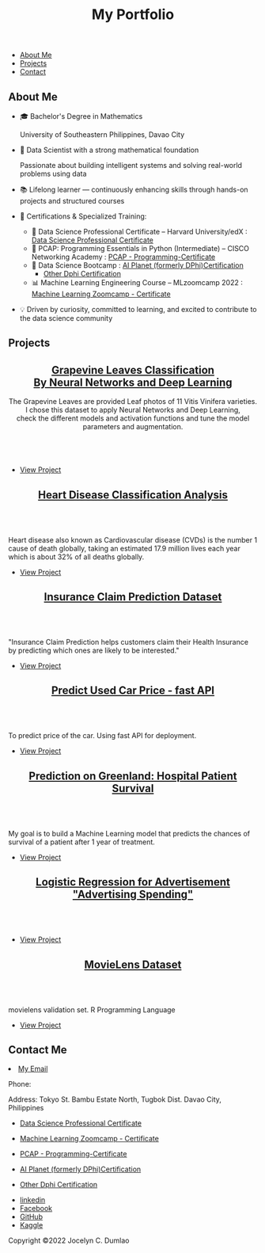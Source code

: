 <!DOCTYPE html>
<html>
  <head>
    <link rel="stylesheet" type="text/css" href="style.css">
  </head>
  <body>
    <header>
      <h1>My Portfolio</h1>
    </header>
    <nav>
      <ul>
        <li><a href="#about">About Me</a></li>
        <li><a href="#projects">Projects</a></li>
        <li><a href="#contact">Contact</a></li>
      </ul>
    </nav>
    <main>
      <section id="about">
        <h2>About Me</h2>
<p>  

-  🎓 Bachelor's Degree in Mathematics
		
   University of Southeastern Philippines, Davao City

- 🤖 Data Scientist with a strong mathematical foundation

  Passionate about building intelligent systems and solving real-world problems using data


- 📚 Lifelong learner — continuously enhancing skills through hands-on projects and structured courses

- 🧠 Certifications & Specialized Training:
   - 🏅 Data Science Professional Certificate – Harvard University/edX : [Data Science Professional Certificate](https://github.com/jcdumlao14/resume-certification/blob/main/Harvard%20University-Certificate/prof-cert-grad.png)
   - 🐍 PCAP: Programming Essentials in Python (Intermediate) – CISCO Networking Academy : [PCAP - Programming-Certificate](https://github.com/jcdumlao14/resume-certification/blob/main/CISCO-Networking%20Academy-Certificate/JocelynDumlao-PCAP%20-%20Programmi-certificate.pdf)
   - 🚀 Data Science Bootcamp : [AI Planet (formerly DPhi)Certification](https://github.com/jcdumlao14/resume-certification/tree/main/DPhi%20Bootcamp%20Certificate)
      - [Other Dphi Certification](https://github.com/jcdumlao14/resume-certification/tree/main/DPhi%20Course%20Certificate)
   - 📊 Machine Learning Engineering Course – MLzoomcamp 2022 : [Machine Learning Zoomcamp - Certificate](https://github.com/jcdumlao14/resume-certification/blob/main/MACHINE%20LEARNING%20ZOOMCAMP/8dadb9e563fd7be8aceb515f1caa5ed9436be483.pdf
)

- 💡 Driven by curiosity, committed to learning, and excited to contribute to the data science community

</p>
      </section>
      <section id="projects">
        <h2>Projects</h2>
	
<!-- Main -->
   <div id="main">
     <!-- Featured Post -->
	<article class="post featured">
	   <header class="major">
	       <h2><a href="https://github.com/jcdumlao14/ML-zoomcamp-course-homework/blob/main/Capstone%20Project-1/README.md">Grapevine Leaves Classification <br />
	        By Neural Networks and Deep Learning</a></h2>
	        <p>The Grapevine Leaves are provided Leaf photos of 11 Vitis Vinifera varieties.<br />
		I chose this dataset to apply Neural Networks and Deep Learning,<br />
		check the different models and activation functions and tune the model parameters and augmentation.</p>
		
   </header>
     <a href="https://github.com/jcdumlao14/ML-zoomcamp-course-homework/blob/main/Capstone%20Project-1/grapevine_notebook.ipynb"class="image main"> <img     src="images/grapeleaf.jpg" alt="" /></a>
     <ul class="actions special">
      <li><a href="https://github.com/jcdumlao14/ML-zoomcamp-course-homework/tree/main/Capstone%20Project-1" class="button large">View Project</a></li>
     </ul>
     
   </article>
  <!-- Posts -->
<section class="posts">
   
   <article>
    <header>
     <h2><a href="https://github.com/jcdumlao14/ML-zoomcamp-course-homework/blob/main/Capstone%20Project-2/README.md">Heart Disease Classification Analysis<br />
										</a></h2>
									</header>
									<a href="https://github.com/jcdumlao14/ML-zoomcamp-course-homework/blob/main/Capstone%20Project-2/heartDisease.ipynb" class="image fit"><img src="images/heartdisease.jpg" alt="" /></a>
									<p>Heart disease also known as Cardiovascular disease (CVDs) is the number 1 cause of death globally, taking an estimated 17.9 million lives each year which is about 32% of all deaths globally. </p>
									<ul class="actions special">
										<li><a href="https://github.com/jcdumlao14/ML-zoomcamp-course-homework/tree/main/Capstone%20Project-2" class="button">View Project</a></li>
									</ul>
								</article>
								<article>
									<header>
										<h2><a href="https://github.com/jcdumlao14/Homework-ml-zoomcamp/blob/main/Midterm%20Project/README.md">Insurance Claim Prediction Dataset<br />
										</a></h2>
									</header>
									<a href="https://github.com/jcdumlao14/Homework-ml-zoomcamp/blob/main/Midterm%20Project/notebook.ipynb" class="image fit"><img src="images/insurance.jpg" alt="" /></a>
									<p>"Insurance Claim Prediction helps customers claim their Health Insurance by predicting which ones are likely to be interested."</p>
									<ul class="actions special">
										<li><a href="https://github.com/jcdumlao14/Homework-ml-zoomcamp/tree/main/Midterm%20Project" class="button">View Project</a></li>
									</ul>
								</article>
								<article>
									<header>
										<h2><a href="https://github.com/jcdumlao14/project-of-the-week-2022/blob/main/README.md">Predict Used Car Price - fast API</a></h2>
									</header>
									<a href="https://github.com/jcdumlao14/project-of-the-week-2022/tree/main/fastapi_used_car_price/notebook" class="image fit"><img src="images/usedcar.jpg" alt="" /></a>
									<p>To predict price of the car. Using fast API for deployment.</p>
									<ul class="actions special">
										<li><a href="https://github.com/jcdumlao14/project-of-the-week-2022" class="button">View Project</a></li>
									</ul>
								</article>
								<article>
									<header>
										<h2><a href="https://github.com/jcdumlao14/ML-Challenge/blob/main/DPhi_ML_Challenge.ipynb">Prediction on Greenland: Hospital Patient Survival</a></h2>
									</header>
									<a href="https://github.com/jcdumlao14/ML-Challenge/blob/main/DPhi_ML_Challenge.ipynb" class="image fit"><img src="images/hospitalsurvival.jpg" alt="" /></a>
									<p>My goal is to build a Machine Learning model that predicts the chances of survival of a patient after 1 year of treatment.</p>
									<ul class="actions special">
										<li><a href="https://github.com/jcdumlao14/ML-Challenge" class="button">View Project</a></li>
									</ul>
								</article>
								<article>
									<header>
										<h2><a href="https://github.com/jcdumlao14/LogisticRegressionAds/blob/main/2_LogisticRegAdvertisement.ipynb">Logistic Regression for Advertisement<br />
										"Advertising Spending"</a></h2>
									</header>
									<a href="https://github.com/jcdumlao14/LogisticRegressionAds/blob/main/2_LogisticRegAdvertisement.ipynb" class="image fit"><img src="images/AdverSpent1.jpg" alt="" /></a>
									<p></p>
									<ul class="actions special">
										<li><a href="https://github.com/jcdumlao14/LogisticRegressionAds/blob/main/2_LogisticRegAdvertisement.ipynb" class="button">View Project</a></li>
									</ul>
								</article>
								<article>
									<header>
										<h2><a href="https://github.com/jcdumlao14/movielens">MovieLens Dataset<br />
										</a></h2>
									</header>
									<a href="https://github.com/jcdumlao14/movielens/blob/main/movielens-validationSet-finalhold-out-test-set.pdf" class="image fit"><img src="images/movieLens.jpg" alt="" /></a>
									<p>movielens validation set. R Programming Language</p>
									<ul class="actions special">
										<li><a href="https://github.com/jcdumlao14/movielens/blob/main/movielens-validationSet-finalhold-out-test-set.pdf" class="button">View Project</a></li>
									</ul>
								</article>
							</section>

       
  </section>
   <section id="contact">
   <h2>Contact Me</h2>
   <li><a href="jocelyncarmendumlao@gmail.com" class="icon brands fa-gmail"><span class="label">My Email</span></a></li>
   <p>Phone: </p>
   <p>Address: Tokyo St. Bambu Estate North, 
      Tugbok Dist. Davao City, Philippines</p>
           
   - [Data Science Professional Certificate](https://github.com/jcdumlao14/resume-certification/blob/main/Harvard%20University-Certificate/prof-cert-grad.png)
   - [Machine Learning Zoomcamp - Certificate](https://github.com/jcdumlao14/resume-certification/blob/main/MACHINE%20LEARNING%20ZOOMCAMP/8dadb9e563fd7be8aceb515f1caa5ed9436be483.pdf
)
   - [PCAP - Programming-Certificate](https://github.com/jcdumlao14/resume-certification/blob/main/CISCO-Networking%20Academy-Certificate/JocelynDumlao-PCAP%20-%20Programmi-certificate.pdf)
       
   - [AI Planet (formerly DPhi)Certification](https://github.com/jcdumlao14/resume-certification/tree/main/DPhi%20Bootcamp%20Certificate)
   - [Other Dphi Certification](https://github.com/jcdumlao14/resume-certification/tree/main/DPhi%20Course%20Certificate)
</ul>
          <ul class="icons">
		<li><a href="https://www.linkedin.com/in/jocelyn-dumlao-168921a8/" class="icon brands fa-linkedin-in"><span class="label">linkedin</span></a></li>
		<li><a href="https://www.facebook.com/jocelyncarmen.dumlao" class="icon brands fa-facebook-f"><span class="label">Facebook</span></a></li>
		<li><a href="https://github.com/jcdumlao14" class="icon brands fa-github"><span class="label">GitHub</span></a></li>
		<li><a href="https://www.kaggle.com/jocelyndumlao" class="icon brands fa-kaggle"><span class="label">Kaggle</span></a></li>
		 
</ul>
</nav>
      </section>
    </main>
    <footer>
      <p>Copyright ©2022 Jocelyn C. Dumlao</p>
    </footer>
  </body>
</html>
